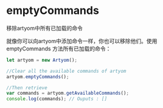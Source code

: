 # emptyCommands

移除artyom中所有已加载的命令

就像你可以向artyom中添加命令一样，你也可以移除他们。使用 emptyCommands 方法所有已加载的命令：

```javascript
let artyom = new Artyom();

//Clear all the available commands of artyom
artyom.emptyCommands();

//Then retrieve 
var commands = artyom.getAvailableCommands();
console.log(commands); // Ouputs : []
```